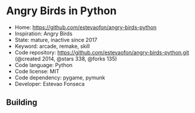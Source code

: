 # Angry Birds in Python

- Home: https://github.com/estevaofon/angry-birds-python
- Inspiration: Angry Birds
- State: mature, inactive since 2017
- Keyword: arcade, remake, skill
- Code repository: https://github.com/estevaofon/angry-birds-python.git (@created 2014, @stars 338, @forks 135)
- Code language: Python
- Code license: MIT
- Code dependency: pygame, pymunk
- Developer: Estevao Fonseca

## Building

